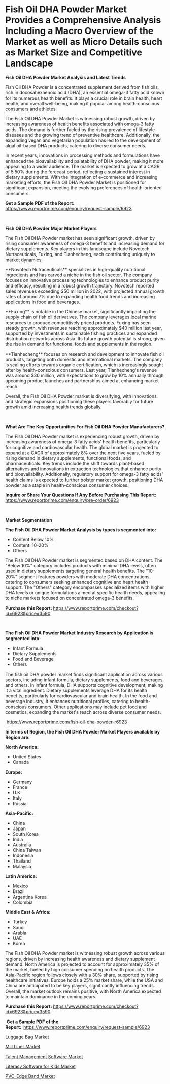 <p><h1>Fish Oil DHA Powder Market Provides a Comprehensive Analysis Including a Macro Overview of the Market as well as Micro Details such as Market Size and Competitive Landscape</h1></p><p><strong>Fish Oil DHA Powder Market Analysis and Latest Trends</strong></p>
<p><p>Fish Oil DHA Powder is a concentrated supplement derived from fish oils, rich in docosahexaenoic acid (DHA), an essential omega-3 fatty acid known for its numerous health benefits. It plays a crucial role in brain health, heart health, and overall well-being, making it popular among health-conscious consumers and athletes.</p><p>The Fish Oil DHA Powder Market is witnessing robust growth, driven by increasing awareness of health benefits associated with omega-3 fatty acids. The demand is further fueled by the rising prevalence of lifestyle diseases and the growing trend of preventive healthcare. Additionally, the expanding vegan and vegetarian population has led to the development of algal oil-based DHA products, catering to diverse consumer needs.</p><p>In recent years, innovations in processing methods and formulations have enhanced the bioavailability and palatability of DHA powder, making it more appealing to a wider audience. The market is expected to grow at a CAGR of 5.50% during the forecast period, reflecting a sustained interest in dietary supplements. With the integration of e-commerce and increasing marketing efforts, the Fish Oil DHA Powder Market is positioned for significant expansion, meeting the evolving preferences of health-oriented consumers.</p></p>
<p><strong>Get a Sample PDF of the Report:&nbsp;</strong> <a href="https://www.reportprime.com/enquiry/request-sample/6923">https://www.reportprime.com/enquiry/request-sample/6923</a></p>
<p>&nbsp;</p>
<p><strong>Fish Oil DHA Powder Major Market Players</strong></p>
<p><p>The Fish Oil DHA Powder market has seen significant growth, driven by rising consumer awareness of omega-3 benefits and increasing demand for dietary supplements. Key players in this landscape include Novotech Nutraceuticals, Fuxing, and Tianhecheng, each contributing uniquely to market dynamics.</p><p>**Novotech Nutraceuticals** specializes in high-quality nutritional ingredients and has carved a niche in the fish oil sector. The company focuses on innovative processing technologies to enhance product purity and efficacy, resulting in a robust growth trajectory. Novotech reported sales revenues exceeding $50 million in 2022, with projected annual growth rates of around 7% due to expanding health food trends and increasing applications in food and beverages.</p><p>**Fuxing** is notable in the Chinese market, significantly impacting the supply chain of fish oil derivatives. The company leverages local marine resources to produce competitively priced products. Fuxing has seen steady growth, with revenues reaching approximately $40 million last year, supported by investments in sustainable fishing practices and expanded distribution networks across Asia. Its future growth potential is strong, given the rise in demand for functional foods and supplements in the region.</p><p>**Tianhecheng** focuses on research and development to innovate fish oil products, targeting both domestic and international markets. The company is scaling efforts towards organic certification, which is increasingly sought after by health-conscious consumers. Last year, Tianhecheng's revenue was around $30 million, with expectations to grow by 10% annually through upcoming product launches and partnerships aimed at enhancing market reach.</p><p>Overall, the Fish Oil DHA Powder market is diversifying, with innovations and strategic expansions positioning these players favorably for future growth amid increasing health trends globally.</p></p>
<p>&nbsp;</p>
<p><strong>What Are The Key Opportunities For Fish Oil DHA Powder Manufacturers?</strong></p>
<p><p>The Fish Oil DHA Powder market is experiencing robust growth, driven by increasing awareness of omega-3 fatty acids' health benefits, particularly for cognitive and cardiovascular health. The global market is projected to expand at a CAGR of approximately 8% over the next five years, fueled by rising demand in dietary supplements, functional foods, and pharmaceuticals. Key trends include the shift towards plant-based alternatives and innovations in extraction technologies that enhance purity and bioavailability. Additionally, regulatory support for omega-3 fatty acids' health claims is expected to further bolster market growth, positioning DHA powder as a staple in health-conscious consumer choices.</p></p>
<p><strong>Inquire or Share Your Questions If Any Before Purchasing This Report:</strong> <a href="https://www.reportprime.com/enquiry/pre-order/6923">https://www.reportprime.com/enquiry/pre-order/6923</a></p>
<p>&nbsp;</p>
<p><strong>Market Segmentation</strong></p>
<p><strong>The Fish Oil DHA Powder Market Analysis by types is segmented into:</strong></p>
<p><ul><li>Content Below 10%</li><li>Content: 10-20%</li><li>Others</li></ul></p>
<p><p>The Fish Oil DHA Powder market is segmented based on DHA content. The "Below 10%" category includes products with minimal DHA levels, often used in dietary supplements targeting general health benefits. The "10-20%" segment features powders with moderate DHA concentrations, catering to consumers seeking enhanced cognitive and heart health support. The "Others" category encompasses specialized items with higher DHA levels or unique formulations aimed at specific health needs, appealing to niche markets focused on concentrated omega-3 benefits.</p></p>
<p><strong>Purchase this Report:&nbsp;</strong><a href="https://www.reportprime.com/checkout?id=6923&price=3590">https://www.reportprime.com/checkout?id=6923&price=3590</a></p>
<p>&nbsp;</p>
<p><strong>The Fish Oil DHA Powder Market Industry Research by Application is segmented into:</strong></p>
<p><ul><li>Infant Formula</li><li>Dietary Supplements</li><li>Food and Beverage</li><li>Others</li></ul></p>
<p><p>The fish oil DHA powder market finds significant application across various sectors, including infant formula, dietary supplements, food and beverages, and others. In infant formula, DHA supports cognitive development, making it a vital ingredient. Dietary supplements leverage DHA for its health benefits, particularly for cardiovascular and brain health. In the food and beverage industry, it enhances nutritional profiles, catering to health-conscious consumers. Other applications may include pet food and cosmetics, expanding the market's reach across diverse consumer needs.</p></p>
<p><a href="https://www.reportprime.com/fish-oil-dha-powder-r6923">&nbsp;https://www.reportprime.com/fish-oil-dha-powder-r6923</a></p>
<p><strong>In terms of Region, the Fish Oil DHA Powder Market Players available by Region are:</strong></p>
<p>
    <p> <strong> North America: </strong>
        <ul>
            <li>United States</li>
            <li>Canada</li>
        </ul>
        </p> 
    <p> <strong> Europe: </strong>
        <ul>
            <li>Germany</li>
            <li>France</li>
            <li>U.K.</li>
            <li>Italy</li>
            <li>Russia</li>
        </ul>
        </p> 
    <p> <strong> Asia-Pacific: </strong>
        <ul>
            <li>China</li>
            <li>Japan</li>
            <li>South Korea</li>
            <li>India</li>
            <li>Australia</li>
            <li>China Taiwan</li>
            <li>Indonesia</li>
            <li>Thailand</li>
            <li>Malaysia</li>
        </ul>
        </p> 
    <p> <strong> Latin America: </strong>
        <ul>
            <li>Mexico</li>
            <li>Brazil</li>
            <li>Argentina Korea</li>
            <li>Colombia</li>
        </ul>
        </p> 
    <p> <strong> Middle East & Africa: </strong>
        <ul>
            <li>Turkey</li>
            <li>Saudi</li>
            <li>Arabia</li>
            <li>UAE</li>
            <li>Korea</li>
        </ul>
    </p>
    </p>
<p><p>The Fish Oil DHA Powder market is witnessing robust growth across various regions, driven by increasing health awareness and dietary supplement demand. North America is projected to account for approximately 35% of the market, fueled by high consumer spending on health products. The Asia-Pacific region follows closely with a 30% share, supported by rising healthcare initiatives. Europe holds a 25% market share, while the USA and China are anticipated to be key players, significantly influencing trends. Overall, the market outlook remains positive, with North America expected to maintain dominance in the coming years.</p></p>
<p><strong>Purchase this Report: </strong><a href="https://www.reportprime.com/checkout?id=6923&price=3590">https://www.reportprime.com/checkout?id=6923&price=3590</a></p>
<p>&nbsp;<strong>Get a Sample PDF of the Report:&nbsp;&nbsp;</strong><a href="https://www.reportprime.com/enquiry/request-sample/6923">https://www.reportprime.com/enquiry/request-sample/6923</a></p>
<p><strong></strong></p>
<p><p><a href="https://medium.com/@hsjri2637/navigating-the-luggage-bag-market-expert-analysis-and-market-forecast-for-period-from-2024-to-2031-4d839fdfafde">Luggage Bag Market</a></p><p><a href="https://www.linkedin.com/pulse/market-forecast-global-mill-liner-trends-impact-analysis-2024-froyc?trackingId=1RxkyBNVRGWw1XLiM4q5Hw%3D%3D">Mill Liner Market</a></p><p><a href="https://www.linkedin.com/pulse/talent-management-software-market-size-share-growth-analysis-ozenc?trackingId=aP2TjpFqRhyUEN%2Ff54KFTQ%3D%3D">Talent Management Software Market</a></p><p><a href="https://issuu.com/reportprime-2/docs/literacy-software-for-kids-market-s_99b7d02d3b039f">Literacy Software for Kids Market</a></p><p><a href="https://issuu.com/reportprime-2/docs/pvc-edge-band-market-size-2030.pptx_2c3f7b73e7ce4e">PVC-Edge Band Market</a></p></p>